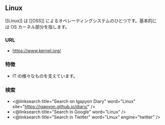 ## Linux

[[Linux]] は [[OSS]] によるオペレーティングシステムのひとつです。基本的には OS カーネル部分を指します。

### URL

* https://www.kernel.org/

### 特徴

* IT の様々なものを支えています。

### 検索

* <@linksearch title="Search on Igapyon Diary" word="Linux" site="https://igapyon.github.io/diary/" />
* <@linksearch title="Search in Google" word="Linux" />
* <@linksearch title="Search in Twitter" word="Linux" engine="twitter" />

